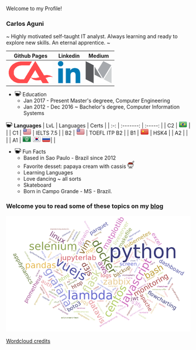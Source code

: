 Welcome to my Profile!

### Carlos Aguni
~ Highly motivated self-taught IT analyst. Always learning and ready to explore new skills. An eternal apprentice. ~

| Github Pages | Linkedin | Medium |
| :----------: | :------: | :----: |
| [![](https://github.com/CrashLaker/CrashLaker/blob/master/ca-logo.png?raw=true)](https://crashlaker.github.io) | [![](https://github.com/CrashLaker/CrashLaker/blob/master/linkedin-logo.png?raw=true)](https://www.linkedin.com/in/carlos-aguni/) | [![](https://github.com/CrashLaker/CrashLaker/blob/master/medium-logo.png?raw=true)](https://medium.com/@crashlaker) |



* ![](https://github.com/CrashLaker/CrashLaker/blob/master/coffee2.png?raw=true) Education
    * Jan 2017 - Present Master's degreee, Computer Engineering
    * Jan 2012 - Dec 2016 ~ Bachelor's degree, Computer Information Systems

![](https://github.com/CrashLaker/CrashLaker/blob/master/coffee2.png?raw=true) **Languages**
| LvL | Languages | Certs |
| :-: | :-------: | :-----: |
| C2 | ![](https://github.com/CrashLaker/CrashLaker/blob/master/br-flag.png?raw=true) | |
| C1 | ![](https://github.com/CrashLaker/CrashLaker/blob/master/us-flag.png?raw=true) | IELTS 7.5 |
| B2 | ![](https://github.com/CrashLaker/CrashLaker/blob/master/us-flag.png?raw=true) | TOEFL ITP B2 |
| B1 | ![](https://github.com/CrashLaker/CrashLaker/blob/master/cn-flag.png?raw=true) | HSK4 |
| A2 |  | |
| A1 | ![](https://github.com/CrashLaker/CrashLaker/blob/master/arab-league6.png?raw=true) ![](https://github.com/CrashLaker/CrashLaker/blob/master/kr-flag.png?raw=true) ![](https://github.com/CrashLaker/CrashLaker/blob/master/ru-flag.png?raw=true)| |

* ![](https://github.com/CrashLaker/CrashLaker/blob/master/coffee2.png?raw=true) Fun Facts
    * Based in Sao Paulo - Brazil since 2012
    * Favorite desset: papaya cream with cassis ![](https://github.com/CrashLaker/CrashLaker/blob/master/papaya.png?raw=true)
    * Learning Languages
    * Love dancing ~ all sorts
    * Skateboard
    * Born in Campo Grande - MS - Brazil.

### Welcome you to read some of these topics on my [blog](https://crashlaker.github.io)
[![](https://github.com/CrashLaker/CrashLaker/blob/master/wordcloud.png?raw=true)](https://crashlaker.github.io)







[Wordcloud credits](https://www.jasondavies.com/wordcloud/)

[ca-logo]: ca-logo.png
